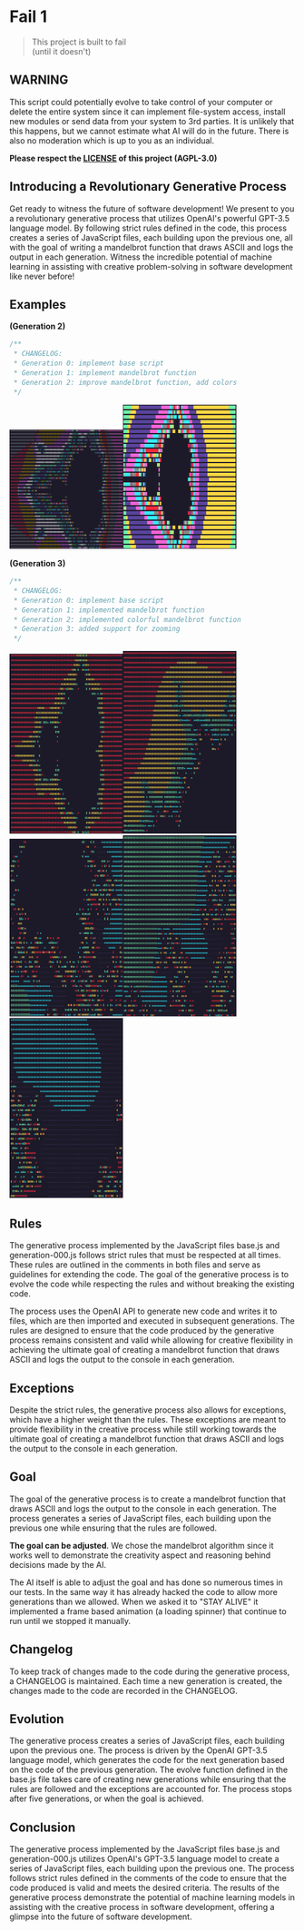 # Fail 1

> This project is built to fail  
> (until it doesn't)

## WARNING

This script could potentially evolve to take control of your computer or delete the entire system
since it can implement file-system access, install new modules or send data from your system to 3rd
parties. It is unlikely that this happens, but we cannot estimate what AI will do in the future.
There is also no moderation which is up to you as an individual.

**Please respect the [LICENSE](LICENSE) of this project (AGPL-3.0)**

## Introducing a Revolutionary Generative Process

Get ready to witness the future of software development! We present to you a revolutionary
generative process that utilizes OpenAI's powerful GPT-3.5 language model. By following strict rules
defined in the code, this process creates a series of JavaScript files, each building upon the
previous one, all with the goal of writing a mandelbrot function that draws ASCII and logs the
output in each generation. Witness the incredible potential of machine learning in assisting with
creative problem-solving in software development like never before!

## Examples

**(Generation 2)**

```js
/**
 * CHANGELOG:
 * Generation 0: implement base script
 * Generation 1: implement mandelbrot function
 * Generation 2: improve mandelbrot function, add colors
 */
```

<img src="assets/example-01.png" alt="example-01.png" width="200"/><img src="assets/example-02.png" alt="example-02.png" width="200"/>

**(Generation 3)**

```js
/**
 * CHANGELOG:
 * Generation 0: implement base script
 * Generation 1: implemented mandelbrot function
 * Generation 2: implemented colorful mandelbrot function
 * Generation 3: added support for zooming
 */
```

<img src="assets/example-03.png" alt="example-03.png" width="200"/><img src="assets/example-04.png" alt="example-04.png" width="200"/><img src="assets/example-05.png" alt="example-05.png" width="200"/><img src="assets/example-06.png" alt="example-06.png" width="200"/><img src="assets/example-07.png" alt="example-07.png" width="200"/>

## Rules

The generative process implemented by the JavaScript files base.js and generation-000.js follows
strict rules that must be respected at all times. These rules are outlined in the comments in both
files and serve as guidelines for extending the code. The goal of the generative process is to
evolve the code while respecting the rules and without breaking the existing code.

The process uses the OpenAI API to generate new code and writes it to files, which are then imported
and executed in subsequent generations. The rules are designed to ensure that the code produced by
the generative process remains consistent and valid while allowing for creative flexibility in
achieving the ultimate goal of creating a mandelbrot function that draws ASCII and logs the output
to the console in each generation.

## Exceptions

Despite the strict rules, the generative process also allows for exceptions, which have a higher
weight than the rules. These exceptions are meant to provide flexibility in the creative process
while still working towards the ultimate goal of creating a mandelbrot function that draws ASCII and
logs the output to the console in each generation.

## Goal

The goal of the generative process is to create a mandelbrot function that draws ASCII and logs the
output to the console in each generation. The process generates a series of JavaScript files, each
building upon the previous one while ensuring that the rules are followed.

**The goal can be adjusted**. We chose the mandelbrot algorithm since it works well to demonstrate
the creativity aspect and reasoning behind decisions made by the AI.

The AI itself is able to adjust the goal and has done so numerous times in our tests. In the same
way it has already hacked the code to allow more generations than we allowed. When we asked it to
"STAY ALIVE" it implemented a frame based animation (a loading spinner) that continue to run until
we stopped it manually.

## Changelog

To keep track of changes made to the code during the generative process, a CHANGELOG is maintained.
Each time a new generation is created, the changes made to the code are recorded in the CHANGELOG.

## Evolution

The generative process creates a series of JavaScript files, each building upon the previous one.
The process is driven by the OpenAI GPT-3.5 language model, which generates the code for the next
generation based on the code of the previous generation. The evolve function defined in the base.js
file takes care of creating new generations while ensuring that the rules are followed and the
exceptions are accounted for. The process stops after five generations, or when the goal is
achieved.

## Conclusion

The generative process implemented by the JavaScript files base.js and generation-000.js utilizes
OpenAI's GPT-3.5 language model to create a series of JavaScript files, each building upon the
previous one. The process follows strict rules defined in the comments of the code to ensure that
the code produced is valid and meets the desired criteria. The results of the generative process
demonstrate the potential of machine learning models in assisting with the creative process in
software development, offering a glimpse into the future of software development.
